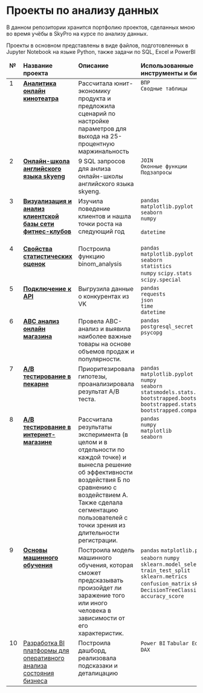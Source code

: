# Проекты по анализу данных
В данном репозитории хранится портфолию проектов, сделанных мною во время учёбы в  SkyPro на курсе по анализу данных.

Проекты в основном представлены в виде файлов, подготовленных в Jupyter Notebook на языке Python, также задачи по SQL, Excel и PowerBI

<table>
 <thead valign="top">
    <tr>
       <td><b>№</b></td>
       <td><b>Название проекта</b></td>
       <td><b>Описание</b></td> 
       <td><b>Использованные инструменты и библиотеки</b></td> 
   </tr> 
</thead>
<tbody  valign="top">
    <tr>
       <td>1</td>
       <td>
          <b>
             <a href="https://github.com/AnastasiaKonyh/Portfolio/tree/main/Excel">
             Аналитика онлайн кинотеатра</a>
          </b>
     </td>
     <td>
        Рассчитала юнит-экономику продукта и предложила сценарий по настройке параметров для выхода на 25-процентную маржинальность
    </td>
    <td>
        <code>ВПР</code><br/>
        <code>Сводные таблицы</code><br/>
    </td>
</tr>
<tr>
   <td>2</td>  
   <td>
      <b>
         <a href="https://github.com/AnastasiaKonyh/Portfolio/tree/main/SQL">
         Онлайн-школа английского языка skyeng</a>
     </b>
 </td>
 <td>
    9 SQL запросов для анлиза онлайн-школы английского языка skyeng.
</td>
<td>
    <code>JOIN</code><br>
    <code>Оконные функции</code><br>
    <code>Подзапросы</code><br>
</td>
</tr>
<tr>
   <td>3</td>
   <td>
      <b>
         <a href="https://github.com/AnastasiaKonyh/Portfolio/tree/main/fitness">
         Визуализация и анализ клиентской базы сети фитнес-клубов</a>
     </b>
 </td>
 <td>
    Изучила поведение клиентов и нашла точки роста на следующий год
</td>
<td>
        <code>pandas</code><br>
        <code>matplotlib.pyplot</code><br>
        <code>seaborn</code><br>
        <code>numpy</code><br><br>
        <code>datetime</code><br><br>
</td>
</tr>
<tr>
   <td>4</td>
   <td>
      <b>
         <a href="https://github.com/AnastasiaKonyh/Portfolio/tree/main/stats">
         Свойства статистических оценок</a>
     </b>
 </td>
 <td>
    Построила функцию binom_analysis
</td>
<td>
        <code>pandas</code><br>
        <code>matplotlib.pyplot</code><br>
        <code>seaborn</code><br>
        <code>statistics</code><br>
        <code>numpy</code>
        <code>scipy.stats</code>
        <code>scipy.special</code>
</td>
</tr>
<tr>
   <td>5</td>
   <td>
      <b>
         <a href="https://github.com/AnastasiaKonyh/Portfolio/tree/main/API">
         Подключение к API
</a>
     </b>
 </td>
 <td>
    Выгрузила данные о конкурентах из VK
</td>
<td>
        <code>pandas</code><br>
        <code>requests</code><br>
        <code>json</code><br>
        <code>time</code><br>
        <code>datetime</code>
</td>
</tr>
<tr>
   <td>6</td>
   <td>
      <b>
         <a href="https://github.com/AnastasiaKonyh/Portfolio/tree/main/ABC">
         ABC анализ онлайн магазина</a>
     </b>
 </td>
 <td>
     Провела ABC-анализ и выявила наиболее важные товары на основе объемов продаж и популярности.
</td>
<td>
        <code>pandas</code><br>
        <code>postgresql_secret</code><br>
        <code>psycopg</code><br>
</td>
</tr>
<tr>
   <td>7</td>
   <td>
      <b>
         <a href="https://github.com/AnastasiaKonyh/Portfolio/tree/main/AB_Test">
         A/B тестирование в пекарне</a>
     </b>
 </td>
 <td>
    Приоритезировала гипотезы, проанализировала результат А/В теста.
</td>
<td>
        <code>pandas</code><br>
        <code>matplotlib.pyplot</code><br>
        <code>numpy</code><br>
        <code>seaborn</code><br>
        <code>statsmodels.stats.powe</code>
        <code>bootstrapped.bootstrap</code>
        <code>bootstrapped.stats_functions</code>
        <code>bootstrapped.compare_functions</code>
</td>
</tr>
<tr>
   <td>8</td>
   <td>
      <b>
         <a href="https://github.com/AnastasiaKonyh/Portfolio/tree/main/%D0%9A%D1%83%D1%80%D1%81%D0%BE%D0%B2%D0%B0%D1%8FAB-test">
         A/B тестирование в интернет-магазине</a>
     </b>
 </td>
 <td>
    Рассчитала результаты  эксперимента (в целом и в отдельности по каждой точке) и вынесла решение об эффективности воздействия Б по сравнению с воздействием А. Также сделала сегментацию пользователей с точки зрения из длительности регистрации.
</td>
<td>
        <code>pandas</code><br>
        <code>numpy</code><br>
        <code>matplotlib</code><br>
        <code>seaborn</code><br>
</td>
</tr>
<tr>
   <td>9</td>
   <td>
      <b>
         <a href="https://github.com/AnastasiaKonyh/Portfolio/tree/main/ML_umbrella">
         Основы машинного обучения</a>
     </b>
 </td>
 <td>
    Построила модель машинного обучения, которая сможет предсказывать произойдет ли заражение того или иного человека в зависимости от его характеристик.
</td>
<td>
        <code>pandas</code>
        <code>matplotlib.pyplot</code>
        <code>seaborn</code>
        <code>numpy</code>
        <code>sklearn.model_selection</code>
        <code>train_test_split</code>
        <code>sklearn.metrics</code>
        <code>confusion_matrix</code>
        <code>sklearn.tree</code>
        <code>DecisionTreeClassifier</code>
        <code>accuracy_score</code>
</td>
</tr>
<tr>
   <td>10</td>
   <td>
         <a href="https://github.com/AnastasiaKonyh/Portfolio/tree/main/Power%20BI">
        Разработка BI платформы для оперативного анализа состояния бизнеса
 </td>
 <td>
    Построила дашборд, реализовала подсказаки и деталицацию
</td>
<td>
        <code>Power BI</code>
        <code>Tabular Editor</code><br>
        <code>DAX</code><br>
</td>
</tr>
</tbody>
</table>
